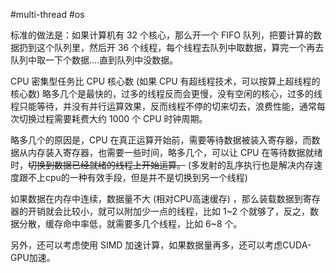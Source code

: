 #multi-thread #os 

标准的做法是：如果计算机有 32 个核心，那么开一个 FIFO 队列，把要计算的数据扔到这个队列里，然后开 36 个线程，每个线程去队列中取数据，算完一个再去队列中取一下个数据....直到队列中没数据。

CPU 密集型任务比 CPU 核心数 (如果 CPU 有超线程技术，可以按算上超线程的核心数) 略多几个是最快的，过多的线程反而会更慢，没有空闲的核心，过多的线程只能等待，并没有并行运算效果，反而线程不停的切来切去，浪费性能，通常每次切换过程需要耗费大约 1000 个 CPU 时钟周期。

略多几个的原因是，CPU 在真正运算开始前，需要等待数据被装入寄存器，而数据从内存装入寄存器，也需要一些时间，略多几个，可以让 CPU 在等待数据就绪时，~~切换到数据已经就绪的线程上开始运算。~~ (多发射的乱序执行也是解决内存速度跟不上cpu的一种有效手段，但是并不是切换到另一个线程)

如果数据在内存中连续，数据量不大 (相对CPU高速缓存) ，那么装载数据到寄存器的开销就会比较小，就可以附加少一点的线程，比如 1~2 个就够了，反之，数据分散，缓存命中率低，就需要多几个线程，比如 6~8 个。

另外，还可以考虑使用 SIMD 加速计算，如果数据量再多，还可以考虑CUDA-GPU加速。